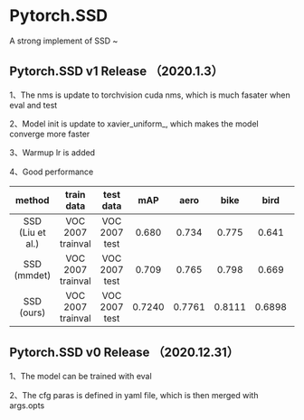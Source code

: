 # Pytorch.SSD
A strong implement of SSD ~

## Pytorch.SSD v1 Release （2020.1.3）
1、The nms is update to torchvision cuda nms, which is much fasater when eval and test

2、Model init is update to xavier_uniform_, which makes the model converge more faster

3、Warmup lr is added

4、Good performance

|method|train data|test data|mAP|aero|bike|bird|boat|bottle|bus|car|cat|chair|cow|table|dog|horse|mbike|person|plant|sheep|sofa|train|tv|
|:-:|:-:|:-:|:-:|:-:|:-:|:-:|:-:|:-:|:-:|:-:|:-:|:-:|:-:|:-:|:-:|:-:|:-:|:-:|:-:|:-:|:-:|:-:|:-:|
|SSD (Liu et al.)|VOC 2007 trainval|VOC 2007 test|0.680|0.734|0.775|0.641|0.590|0.389|0.752|0.808|0.785|0.460|0.678|0.692|0.766|0.821|0.770|0.725|0.412|0.642|0.691|0.780|0.685|
|SSD (mmdet)|VOC 2007 trainval|VOC 2007 test|0.709|0.765|0.798|0.669|0.628|0.413|0.800|0.820|0.801|0.513|0.735|0.669|0.803|0.829|0.788|0.742|0.438|0.674|0.715|0.833|0.710|
|SSD (ours)|VOC 2007 trainval|VOC 2007 test|0.7240|0.7761|0.8111|0.6898|0.6253|0.4399|0.8108|0.8368|0.8259|0.5456|0.7754|0.7227|0.7991|0.8242|0.7956|0.7679|0.4565|0.6967|0.7368|0.8300|0.7228|

## Pytorch.SSD v0 Release （2020.12.31）
1、The model can be trained with eval

2、The cfg paras is defined in yaml file, which is then merged with args.opts
